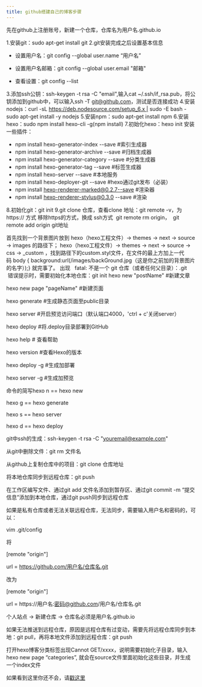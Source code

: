 ```yaml
---
title: github搭建自己的博客步骤
---
```

先在github上注册账号，新建一个仓库，仓库名为用户名.github.io
<!--more-->

1.安装git：sudo apt-get install git
2.git安装完成之后设置基本信息

+ 设置用户名：git config --global user.name “用户名”

+ 设置用户名邮箱：git config --global user.email "邮箱"

+ 查看设置：git config --list

3.添加ssh公钥：ssh-keygen -t rsa -C "email",输入cat ~/.ssh/if_rsa.pub，将公钥添加到github中，可以输入ssh -T git@github.com，测试是否连接成功
4.安装nodejs：curl -sL https://deb.nodesource.com/setup_6.x | sudo -E bash -
sudo apt-get install -y nodejs
5.安装npm：sudo apt-get install npm
6.安装hexo：sudo npm install hexo-cli -g(npm install)
7.初始化hexo：hexo init
安装一些插件：

* npm install hexo-generator-index --save #索引生成器
* npm install hexo-generator-archive --save #归档生成器
* npm install hexo-generator-category --save #分类生成器
* npm install hexo-generator-tag --save #标签生成器
* npm install hexo-server --save #本地服务
* npm install hexo-deployer-git --save #hexo通过git发布（必装）
* npm install hexo-renderer-marked@0.2.7--save #渲染器
* npm install hexo-renderer-stylus@0.3.0 --save #渲染

8.初始化git：git init
9.git clone 仓库，查看clone 地址：git remote -v，为https:// 方式
移除https的方式，换成 ssh方式
 git remote rm origin，
 git remote add origin git地址

首先找到一个背景图片放到 hexo（hexo工程文件）-> themes -> next -> source -> images 的路径下；
hexo（hexo工程文件）-> themes -> next -> source -> css -> \_custom ，找到路径下的custom.styl文件，在文件的最上方加上一代码 body { background:url(/images/backGround.jpg（这是你之前加的背景图片的名字）);} 就完事了。
出现   fatal: 不是一个 git 仓库（或者任何父目录）：.git   错误提示时，需要初始化本地仓库：git init
hexo new "postName" #新建文章

hexo new page "pageName" #新建页面

hexo generate #生成静态页面至public目录

hexo server #开启预览访问端口（默认端口4000，'ctrl + c'关闭server）

hexo deploy #将.deploy目录部署到GitHub

hexo help # 查看帮助

hexo version #查看Hexo的版本

hexo deploy -g #生成加部署

hexo server -g #生成加预览

命令的简写hexo n == hexo new

hexo g == hexo generate

hexo s == hexo server

hexo d == hexo deploy

git中ssh的生成：ssh-keygen -t rsa -C "youremail@example.com"


从git中删除文件：git rm 文件名

从github上复制仓库中的项目：git clone 仓库地址

将本地仓库同步到远程仓库：git push

在工作区编写文件、通过git add 文件名添加到暂存区、通过git commit -m “提交信息”添加到本地仓库，通过git push同步到远程仓库

如果是私有仓库或者无法关联远程仓库，无法同步，需要输入用户名和密码的，可以：

vim .git/config

将

[remote "origin"]

url = https://github.com/用户名/仓库名.git

改为

[remote "origin"]

url = https://用户名:密码@github.com/用户名/仓库名.git

个人站点 -> 新建仓库 -> 仓库名必须是用户名.github.io

如果无法推送到远程仓库，原因是远程仓库有过变动，需要先将远程仓库同步到本地：git pull，再将本地文件添加到远程仓库：git push

打开hexo博客分类标签出现Cannot GET/xxxx，说明需要初始化子目录，输入hexo new page “categories”, 就会在source文件里面初始化这些目录，并生成一个index文件

如果看到这里你还不会，请<a href="http://baidu.physton.com/?q=hexo 搭建博客">戳这里</a>
